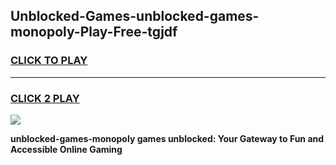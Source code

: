 
## Unblocked-Games-unblocked-games-monopoly-Play-Free-tgjdf
<h3>
<a href="https://premium76.site?title=unblocked-games-monopoly&ref=21A">CLICK TO PLAY</a></h3>
<hr>

<h3>
<a href="https://premium76.site?title=unblocked-games-monopoly&ref=21A">CLICK 2 PLAY</a>
  
</h3>

<a href="https://premium76.site?title=unblocked-games-monopoly&ref=21A"><img src="https://clearcache.store/games.png"></a>


**unblocked-games-monopoly games unblocked: Your Gateway to Fun and Accessible Online Gaming**
